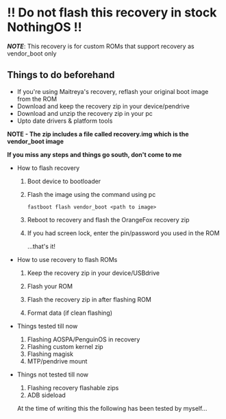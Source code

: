 # !! Do not flash this recovery in stock NothingOS !!

***NOTE***: This recovery is for custom ROMs that support recovery as vendor_boot only

 ## Things to do beforehand
  - If you're using Maitreya's recovery, reflash your original boot image from the ROM
  - Download and keep the recovery zip in your device/pendrive
  - Download and unzip the recovery zip in your pc
  - Upto date drivers & platform tools



  **NOTE - The zip includes a file called recovery.img which is the vendor_boot image**

  **If you miss any steps and things go south, don't come to me**

 - How to flash recovery 
   1. Boot device to bootloader
  
   2. Flash the image using the command using pc

       `fastboot flash vendor_boot <path to image>`


   3. Reboot to recovery and flash the OrangeFox recovery zip
 
   4. If you had screen lock, enter the pin/password you used in the ROM
  
   
        ...that's it!

 - How to use recovery to flash ROMs
   1. Keep the recovery zip in your device/USBdrive

  
   2. Flash your ROM
  

   3. Flash the recovery zip in after flashing ROM

   4. Format data (if clean flashing)

 - Things tested till now
   1. Flashing AOSPA/PenguinOS in recovery
   2. Flashing custom kernel zip
   3. Flashing magisk
   4. MTP/pendrive mount

 - Things not tested till now
   1. Flashing recovery flashable zips
   2. ADB sideload

   At the time of writing this the following has been tested by myself...
